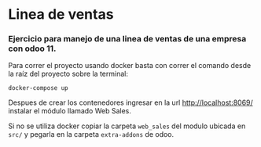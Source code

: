 # Linea de ventas #
### Ejercicio para manejo de una linea de ventas de una empresa con odoo 11. ###
Para correr el proyecto usando docker basta con correr el comando desde la raíz del proyecto sobre la terminal:
~~~
docker-compose up
~~~

Despues de crear los contenedores ingresar en la url <http://localhost:8069/> instalar el módulo llamado Web Sales.

Si no se utiliza docker copiar la carpeta `web_sales` del modulo ubicada en `src/` y pegarla en la carpeta `extra-addons` de odoo.
